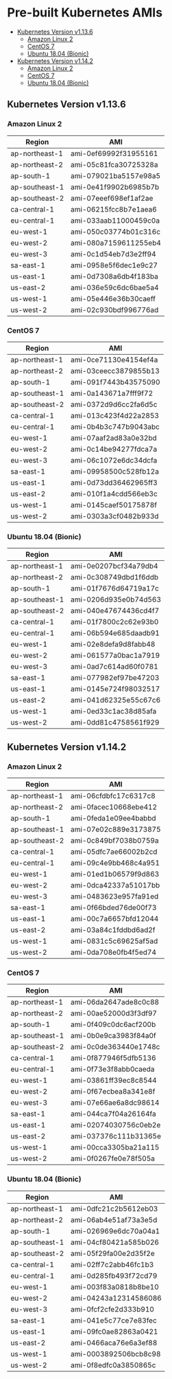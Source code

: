 # Pre-built Kubernetes AMIs  <!-- omit in toc -->

<!-- Below is generated using VSCode yzhang.markdown-all-in-one >

<!-- TOC -->

- [Kubernetes Version v1.13.6](#kubernetes-version-v1136)
  - [Amazon Linux 2](#amazon-linux-2)
  - [CentOS 7](#centos-7)
  - [Ubuntu 18.04 (Bionic)](#ubuntu-1804-bionic)
- [Kubernetes Version v1.14.2](#kubernetes-version-v1142)
  - [Amazon Linux 2](#amazon-linux-2-1)
  - [CentOS 7](#centos-7-1)
  - [Ubuntu 18.04 (Bionic)](#ubuntu-1804-bionic-1)

<!-- TOC -->

## Kubernetes Version v1.13.6

### Amazon Linux 2

| Region         | AMI                   |
| -------------- | --------------------- |
| ap-northeast-1 | ami-0ef69992f31955161 |
| ap-northeast-2 | ami-05c81fca30725328a |
| ap-south-1     | ami-079021ba5157e98a5 |
| ap-southeast-1 | ami-0e41f9902b6985b7b |
| ap-southeast-2 | ami-07eeef698ef1af2ae |
| ca-central-1   | ami-06215fcc8b7e1aea6 |
| eu-central-1   | ami-033aab11000459c0a |
| eu-west-1      | ami-050c03774b01c316c |
| eu-west-2      | ami-080a7159611255eb4 |
| eu-west-3      | ami-0c1d54eb7d3e2ff94 |
| sa-east-1      | ami-0958e5f6dec1e9c27 |
| us-east-1      | ami-0d7308a6db4f183ba |
| us-east-2      | ami-036e59c6dc6bae5a4 |
| us-west-1      | ami-05e446e36b30caeff |
| us-west-2      | ami-02c930bdf996776ad |

### CentOS 7

| Region         | AMI                   |
| -------------- | --------------------- |
| ap-northeast-1 | ami-0ce71130e4154ef4a |
| ap-northeast-2 | ami-03ceecc3879855b13 |
| ap-south-1     | ami-091f7443b43575090 |
| ap-southeast-1 | ami-0a143671a7fff9f72 |
| ap-southeast-2 | ami-0372d9d6cc2fa6d5c |
| ca-central-1   | ami-013c423f4d22a2853 |
| eu-central-1   | ami-0b4b3c747b9043abc |
| eu-west-1      | ami-07aaf2ad83a0e32bd |
| eu-west-2      | ami-0c14be94277fdca7a |
| eu-west-3      | ami-06c1072e6dc34dcfa |
| sa-east-1      | ami-09958500c528fb12a |
| us-east-1      | ami-0d73dd36462965ff3 |
| us-east-2      | ami-010f1a4cdd566eb3c |
| us-west-1      | ami-0145caef50175878f |
| us-west-2      | ami-0303a3cf0482b933d |

### Ubuntu 18.04 (Bionic)

| Region         | AMI                   |
| -------------- | --------------------- |
| ap-northeast-1 | ami-0e0207bcf34a79db4 |
| ap-northeast-2 | ami-0c308749dbd1f6ddb |
| ap-south-1     | ami-01f7676d64719a17c |
| ap-southeast-1 | ami-0206d935e0b74d563 |
| ap-southeast-2 | ami-040e47674436cd4f7 |
| ca-central-1   | ami-01f7800c2c62e93b0 |
| eu-central-1   | ami-06b594e685daadb91 |
| eu-west-1      | ami-02e8defa9d8fabb48 |
| eu-west-2      | ami-061577a0bac1a7919 |
| eu-west-3      | ami-0ad7c614ad60f0781 |
| sa-east-1      | ami-077982ef97be47203 |
| us-east-1      | ami-0145e724f98032517 |
| us-east-2      | ami-041d62325e55c67c6 |
| us-west-1      | ami-0ed33c1ac38d85afa |
| us-west-2      | ami-0dd81c4758561f929 |

## Kubernetes Version v1.14.2

### Amazon Linux 2

| Region         | AMI                   |
| -------------- | --------------------- |
| ap-northeast-1 | ami-06cfdbfc17c6317c8 |
| ap-northeast-2 | ami-0facec10668ebe412 |
| ap-south-1     | ami-0feda1e09ee4babbd |
| ap-southeast-1 | ami-07e02c889e3173875 |
| ap-southeast-2 | ami-0c849bf7038b0759a |
| ca-central-1   | ami-05dfc7ae66002b2cd |
| eu-central-1   | ami-09c4e9bb468c4a951 |
| eu-west-1      | ami-01ed1b06579f9d863 |
| eu-west-2      | ami-0dca42337a51017bb |
| eu-west-3      | ami-0483623e957fa91ed |
| sa-east-1      | ami-0f66bded76de00f73 |
| us-east-1      | ami-00c7a6657bfd12044 |
| us-east-2      | ami-03a84c1fddbd6ad2f |
| us-west-1      | ami-0831c5c69625af5ad |
| us-west-2      | ami-0da708e0fb4f5ed74 |

### CentOS 7

| Region         | AMI                   |
| -------------- | --------------------- |
| ap-northeast-1 | ami-06da2647ade8c0c88 |
| ap-northeast-2 | ami-00ae52000d3f3df97 |
| ap-south-1     | ami-0f409c0dc6acf200b |
| ap-southeast-1 | ami-0b0e9ca3983f84a0f |
| ap-southeast-2 | ami-0c0de363440e1748c |
| ca-central-1   | ami-0f877946f5dfb5136 |
| eu-central-1   | ami-0f73e3f8abb0caeda |
| eu-west-1      | ami-03861ff39ec8c8544 |
| eu-west-2      | ami-0f67ecbea8a341e8f |
| eu-west-3      | ami-07e66ae6a8dc98614 |
| sa-east-1      | ami-044ca7f04a26164fa |
| us-east-1      | ami-02074030756c0eb2e |
| us-east-2      | ami-037376c111b31365e |
| us-west-1      | ami-00cca3305ba21a115 |
| us-west-2      | ami-0f0267fe0e78f505a |

### Ubuntu 18.04 (Bionic)

| Region         | AMI                   |
| -------------- | --------------------- |
| ap-northeast-1 | ami-0dfc21c2b5612eb03 |
| ap-northeast-2 | ami-06ab4e51af73a3e5d |
| ap-south-1     | ami-026969e6dc70a04a1 |
| ap-southeast-1 | ami-04cf80421a585b026 |
| ap-southeast-2 | ami-05f29fa00e2d35f2e |
| ca-central-1   | ami-02ff7c2abb46fc1b3 |
| eu-central-1   | ami-0d285fb493f72cd79 |
| eu-west-1      | ami-003f83a0818b8be10 |
| eu-west-2      | ami-04243a12314586086 |
| eu-west-3      | ami-0fcf2cfe2d333b910 |
| sa-east-1      | ami-041e5c77ce7e83fec |
| us-east-1      | ami-09fc0ae82863a0421 |
| us-east-2      | ami-0466aca76e6a3ef88 |
| us-west-1      | ami-0003892506bcb8c98 |
| us-west-2      | ami-0f8edfc0a3850865c |